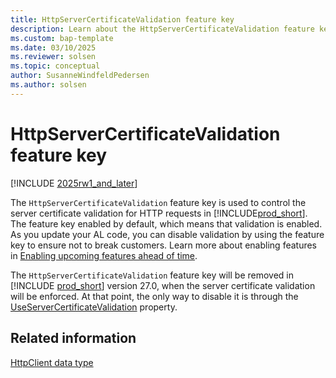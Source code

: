```yaml
---
title: HttpServerCertificateValidation feature key
description: Learn about the HttpServerCertificateValidation feature key.
ms.custom: bap-template
ms.date: 03/10/2025
ms.reviewer: solsen
ms.topic: conceptual
author: SusanneWindfeldPedersen
ms.author: solsen
---
```


# HttpServerCertificateValidation feature key

[!INCLUDE [2025rw1_and_later](includes/2025rw1_and_later.md)]

The `HttpServerCertificateValidation` feature key is used to control the server certificate validation for HTTP requests in [!INCLUDE[prod_short](includes/prod_short.md)]. The feature key enabled by default, which means that validation is enabled. As you update your AL code, you can disable validation by using the  feature key to ensure not to break customers. Learn more about enabling features in [Enabling upcoming features ahead of time](/dynamics365/business-central/dev-itpro/administration/feature-management).

The `HttpServerCertificateValidation` feature key will be removed in [!INCLUDE [prod_short](includes/prod_short.md)] version 27.0, when the server certificate validation will be enforced. At that point, the only way to disable it is through the [UseServerCertificateValidation](properties/devenv-useservercertificatevalidation-property.md) property.

## Related information

[HttpClient data type](httpclient-data-type.md)